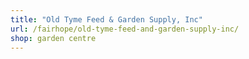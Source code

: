 ```yaml
---
title: "Old Tyme Feed & Garden Supply, Inc"
url: /fairhope/old-tyme-feed-and-garden-supply-inc/
shop: garden centre
---
```


